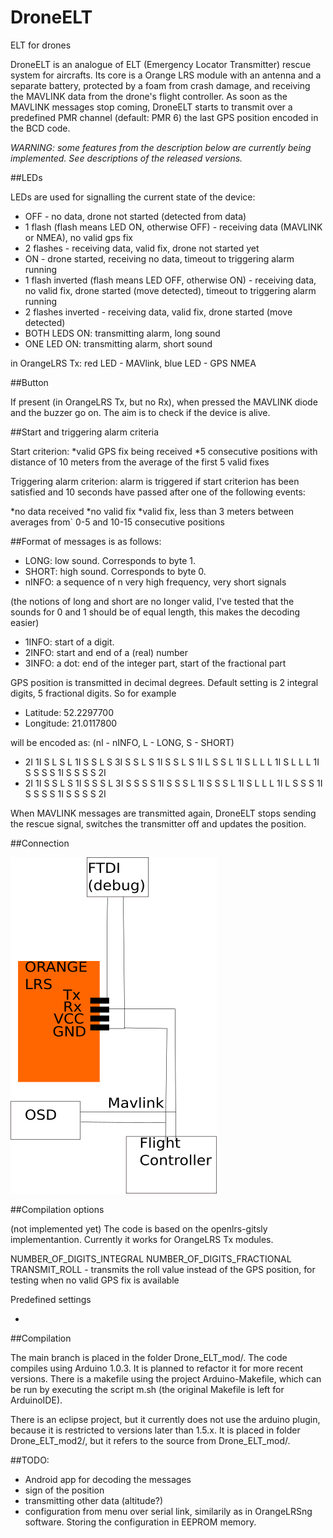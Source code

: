 # DroneELT
ELT for drones

DroneELT is an analogue of ELT (Emergency Locator Transmitter) rescue system for aircrafts. Its core is a Orange LRS module with an antenna and a separate battery, protected by a foam from crash damage, and receiving the MAVLINK data from the drone's flight controller. As soon as the MAVLINK messages stop coming, DroneELT starts to transmit over a predefined PMR channel (default: PMR 6) the last GPS position encoded in the BCD code.

*WARNING: some features from the description below are currently being implemented. See descriptions of the released versions.*

##LEDs 

LEDs are used for signalling the current state of the device:

* OFF - no data, drone not started (detected from data)
* 1 flash (flash means LED ON, otherwise OFF) - receiving data (MAVLINK or NMEA), no valid gps fix
* 2 flashes - receiving data, valid fix, drone not started yet
* ON - drone started, receiving no data, timeout to triggering alarm running
* 1 flash inverted (flash means LED OFF, otherwise ON) - receiving data, no valid fix, drone started (move detected), timeout to triggering alarm running
* 2 flashes inverted - receiving data, valid fix, drone started (move detected)
* BOTH LEDS ON: transmitting alarm, long sound
* ONE LED ON: transmitting alarm, short sound

in OrangeLRS Tx: red LED - MAVlink, blue LED - GPS NMEA

##Button

If present (in OrangeLRS Tx, but no Rx), when pressed the MAVLINK diode and the buzzer go on. The aim is to check if the device is alive.

##Start and triggering alarm criteria

Start criterion:
*valid GPS fix being received
*5 consecutive positions with distance of 10 meters from the average of the first 5 valid fixes

Triggering alarm criterion:
alarm is triggered if start criterion has been satisfied and 10 seconds have passed after one of the following events:

*no data received
*no valid fix
*valid fix, less than 3 meters between averages from` 0-5 and 10-15 consecutive positions 


##Format of messages is as follows:

* LONG: low sound. Corresponds to byte 1.
* SHORT: high sound. Corresponds to byte 0.
* nINFO: a sequence of n very high frequency, very short signals 

(the notions of long and short are no longer valid, I've tested that the sounds for 0 and 1 should be of equal length, this makes the decoding easier)

* 1INFO: start of a digit.
* 2INFO: start and end of a (real) number
* 3INFO: a dot: end of the integer part, start of the fractional part

GPS position is transmitted in decimal degrees. Default setting is 2 integral digits, 5 fractional digits. So for example

* Latitude: 52.2297700
* Longitude: 21.0117800

will be encoded as: (nI - nINFO, L - LONG, S - SHORT)

* 2I 1I S L S L 1I S S L S 3I S S L S 1I S S L S 1I L S S L 1I S L L L 1I S L L L 1I S S S S 1I S S S S 2I
* 2I 1I S S L S 1I S S S L 3I S S S S 1I S S S L 1I S S S L 1I S L L L 1I L S S S 1I S S S S 1I S S S S 2I

When MAVLINK messages are transmitted again, DroneELT stops sending the rescue signal, switches the transmitter off and updates the position.
 

 
 

##Connection

![](https://github.com/maciek252/DroneELT/blob/master/img/DroneELT.svg.png)

##Compilation options

(not implemented yet)
The code is based on the openlrs-gitsly implementantion. Currently it works for OrangeLRS Tx modules.

NUMBER_OF_DIGITS_INTEGRAL 
NUMBER_OF_DIGITS_FRACTIONAL
TRANSMIT_ROLL - transmits the roll value instead of the GPS position, for testing when no valid GPS fix is available

Predefined settings

-

##Compilation

The main branch is placed in the folder Drone_ELT_mod/.
The code compiles using Arduino 1.0.3. It is planned to refactor it for more recent versions.  There is a makefile using the project Arduino-Makefile, which can be run by executing the script m.sh (the original Makefile is left for ArduinoIDE).

There is an eclipse project, but it currently does not use the arduino plugin, because it is restricted to versions later than 1.5.x. It is placed in folder Drone_ELT_mod2/, but it refers to the source from Drone_ELT_mod/.

##TODO:

* Android app for decoding the messages
* sign of the position 
* transmitting other data (altitude?)
* configuration from menu over serial link, similarily as in OrangeLRSng software. Storing the configuration in EEPROM memory.